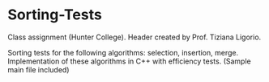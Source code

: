 # Sorting-Tests
<p>Class assignment (Hunter College). Header created by Prof. Tiziana Ligorio.</p>

<p>Sorting tests for the following algorithms: selection, insertion, merge.<br>
Implementation of these algorithms in C++ with efficiency tests. (Sample<br>
main file included)</p>
